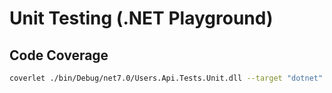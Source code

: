 # Unit Testing (.NET Playground)

## Code Coverage

```bash
coverlet ./bin/Debug/net7.0/Users.Api.Tests.Unit.dll --target "dotnet" --targetargs "test --no-build"'
```